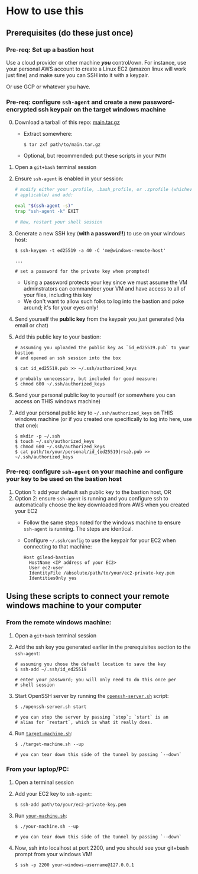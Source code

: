 # How to use this

## Prerequisites (do these just once)

### Pre-req: Set up a bastion host

Use a cloud provider or other machine _**you**_ control/own. For instance, use your personal AWS account to create a Linux EC2 (amazon linux will work just fine) and make sure you can SSH into it with a keypair.

Or use GCP or whatever you have.

### Pre-req: configure `ssh-agent` and create a new password-encrypted ssh keypair on the target windows machine

0. Download a tarball of this repo: [main.tar.gz](https://github.com/marques-work/client-tunnel/archive/refs/heads/main.tar.gz)
    - Extract somewhere:

        ```console
        $ tar zxf path/to/main.tar.gz
        ```

    - Optional, but recommended: put these scripts in your `PATH`

1. Open a `git+bash` terminal session
2. Ensure `ssh-agent` is enabled in your session:

    ```bash
    # modify either your .profile, .bash_profile, or .zprofile (whichever is
    # applicable) and add:

    eval "$(ssh-agent -s)"
    trap "ssh-agent -k" EXIT

    # Now, restart your shell session
    ```

3. Generate a new SSH key (**with a password!!**) to use on your windows host:

    ```console
    $ ssh-keygen -t ed25519 -a 40 -C 'me@windows-remote-host'

    ...

    # set a password for the private key when prompted!
    ```

    - Using a password protects your key since we must assume the VM adminstrators can commandeer your VM and have access to all of your files, including this key
    - We don't want to allow such folks to log into the bastion and poke around; it's for your eyes only!

4. Send yourself the **public key** from the keypair you just generated (via email or chat)
5. Add this public key to your bastion:

    ```console
    # assuming you uploaded the public key as `id_ed25519.pub` to your bastion
    # and opened an ssh session into the box

    $ cat id_ed25519.pub >> ~/.ssh/authorized_keys

    # probably unnecessary, but included for good measure:
    $ chmod 600 ~/.ssh/authorized_keys
    ```

6. Send your personal public key to yourself (or somewhere you can access on THIS windows machine)
7. Add your personal public key to `~/.ssh/authorized_keys` on THIS windows machine (or if you created one specifically to log into here, use that one):

    ```console
    $ mkdir -p ~/.ssh
    $ touch ~/.ssh/authorized_keys
    $ chmod 600 ~/.ssh/authorized_keys
    $ cat path/to/your/personal/id_{ed25519|rsa}.pub >> ~/.ssh/authorized_keys
    ```

### Pre-req: configure `ssh-agent` on your machine and configure your key to be used on the bastion host

1. Option 1: add your default ssh public key to the bastion host, OR
2. Option 2: ensure `ssh-agent` is running and you configure ssh to automatically choose the key downloaded from AWS when you created your EC2
    - Follow the same steps noted for the windows machine to ensure `ssh-agent` is running. The steps are identical.
    - Configure `~/.ssh/config` to use the keypair for your EC2 when connecting to that machine:

        ```plain
        Host gilead-bastion
          HostName <IP address of your EC2>
          User ec2-user
          IdentityFile /absolute/path/to/your/ec2-private-key.pem
          IdentitiesOnly yes
        ```

## Using these scripts to connect your remote windows machine to your computer

### From the remote windows machine:

1. Open a `git+bash` terminal session
2. Add the ssh key you generated earlier in the prerequisites section to the `ssh-agent`:

    ```console
    # assuming you chose the default location to save the key
    $ ssh-add ~/.ssh/id_ed25519

    # enter your password; you will only need to do this once per
    # shell session
    ```

3. Start OpenSSH server by running the [`openssh-server.sh`](./openssh-server.sh) script:

    ```console
    $ ./openssh-server.sh start

    # you can stop the server by passing `stop`; `start` is an
    # alias for `restart`, which is what it really does.
    ```

4. Run [`target-machine.sh`](./target-machine.sh):

    ```console
    $ ./target-machine.sh --up

    # you can tear down this side of the tunnel by passing `--down`
    ```

### From your laptop/PC:

1. Open a terminal session
2. Add your EC2 key to `ssh-agent`:

    ```console
    $ ssh-add path/to/your/ec2-private-key.pem
    ```

3. Run [`your-machine.sh`](./your-machine.sh):

    ```console
    $ ./your-machine.sh --up

    # you can tear down this side of the tunnel by passing `--down`
    ```

4. Now, ssh into localhost at port 2200, and you should see your git+bash prompt from your windows VM!

    ```console
    $ ssh -p 2200 your-windows-username@127.0.0.1
    ```
